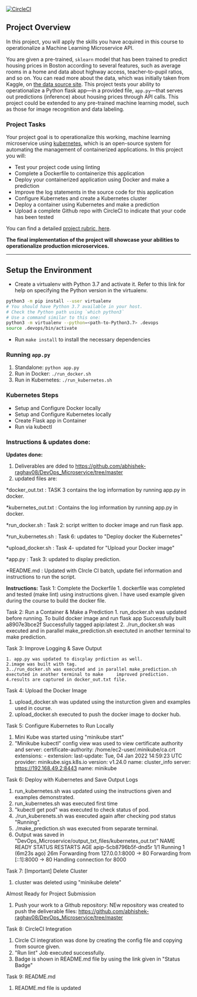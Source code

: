 [![CircleCI](https://circleci.com/gh/abhishek-raghav08/DevOps_Microservice/tree/master.svg?style=svg)](https://circleci.com/gh/abhishek-raghav08/DevOps_Microservice/tree/master)

## Project Overview

In this project, you will apply the skills you have acquired in this course to operationalize a Machine Learning Microservice API. 

You are given a pre-trained, `sklearn` model that has been trained to predict housing prices in Boston according to several features, such as average rooms in a home and data about highway access, teacher-to-pupil ratios, and so on. You can read more about the data, which was initially taken from Kaggle, on [the data source site](https://www.kaggle.com/c/boston-housing). This project tests your ability to operationalize a Python flask app—in a provided file, `app.py`—that serves out predictions (inference) about housing prices through API calls. This project could be extended to any pre-trained machine learning model, such as those for image recognition and data labeling.

### Project Tasks

Your project goal is to operationalize this working, machine learning microservice using [kubernetes](https://kubernetes.io/), which is an open-source system for automating the management of containerized applications. In this project you will:
* Test your project code using linting
* Complete a Dockerfile to containerize this application
* Deploy your containerized application using Docker and make a prediction
* Improve the log statements in the source code for this application
* Configure Kubernetes and create a Kubernetes cluster
* Deploy a container using Kubernetes and make a prediction
* Upload a complete Github repo with CircleCI to indicate that your code has been tested

You can find a detailed [project rubric, here](https://review.udacity.com/#!/rubrics/2576/view).

**The final implementation of the project will showcase your abilities to operationalize production microservices.**

---

## Setup the Environment

* Create a virtualenv with Python 3.7 and activate it. Refer to this link for help on specifying the Python version in the virtualenv. 
```bash
python3 -m pip install --user virtualenv
# You should have Python 3.7 available in your host. 
# Check the Python path using `which python3`
# Use a command similar to this one:
python3 -m virtualenv --python=<path-to-Python3.7> .devops
source .devops/bin/activate
```
* Run `make install` to install the necessary dependencies

### Running `app.py`

1. Standalone:  `python app.py`
2. Run in Docker:  `./run_docker.sh`
3. Run in Kubernetes:  `./run_kubernetes.sh`

### Kubernetes Steps

* Setup and Configure Docker locally
* Setup and Configure Kubernetes locally
* Create Flask app in Container
* Run via kubectl

### Instructions & updates done:
**Updates done:**
  1. Deliverables are dded to https://github.com/abhishek-raghav08/DevOps_Microservice/tree/master
  2. updated files are:
 
 *docker_out.txt      : TASK 3 contains the log information by running app.py in docker. 
 
 *kubernetes_out.txt  : Contains the log information by running app.py in docker.
 
 *run_docker.sh        : Task 2: script written to docker image and run flask app.
 
 *run_kubernetes.sh   : Task 6: updates to "Deploy docker the Kubernetes"
 
 *upload_docker.sh    : Task 4- updated for "Upload your Docker image"
 
 *app.py              : Task 3: updated to display prediction.
 
 *README.md           : Updated with CIrcle CI batch, update fiel information and instructions to run the script.
 
**Instructions:**
Task 1: Complete the Dockerfile
	1. dockerfile was completed and tested (make lint) using instructions given. I have used example given during the course to build the docker file.

Task 2: Run a Container & Make a Prediction
	1. run_docker.sh was updated before running. To build docker image and run flask app
		Successfully built a8907e3bce2f
		Successfully tagged apip:latest
	2. ./run_docker.sh was executed and in parallel make_prediction.sh exectuted in another terminal to make prediction.

Task 3: Improve Logging & Save Output

	1. app.py was updated to discplay prdiction as well.
	2.image was built with tag.
	3../run_docker.sh was executed and in parallel make_prediction.sh exectuted in another terminal to make 	improved prediction.
	4.results are captured in docker_out.txt file.

Task 4: Upload the Docker Image
  1. upload_docker.sh was updated using the insturction given and examples used in course.
  2. upload_docker.sh executed to push the docker image to docker hub.
  
Task 5: Configure Kubernetes to Run Locally
  1. Mini Kube was started using "minikube start"
  2. "Minikube kubectl" config view was used to view certificate authority and server:
   certificate-authority: /home/ec2-user/.minikube/ca.crt
    extensions:
    - extension:
        last-update: Tue, 04 Jan 2022 14:59:23 UTC
        provider: minikube.sigs.k8s.io
        version: v1.24.0
      name: cluster_info
    server: https://192.168.49.2:8443
  name: minikube

Task 6: Deploy with Kubernetes and Save Output Logs
  1. run_kubernetes.sh was updated using the instructions given and examples demonstrated.
  2. run_kubernetes.sh was executed first time 
  3. "kubectl get pod" was executed to check status of pod.
  4.   ./run_kuberenets.sh was executed again after checking pod status "Running".
  5.   ./make_prediction.sh was executed from separate terminal.
  6.   Output was saved in "DevOps_Microservice/output_txt_files/kubernetes_out.txt"
      NAME                    READY   STATUS    RESTARTS        AGE
      apip-5cb8796b5f-dnd5r   1/1     Running   1 (6m23s ago)   26m
      Forwarding from 127.0.0.1:8000 -> 80
      Forwarding from [::1]:8000 -> 80
      Handling connection for 8000

Task 7: [Important] Delete Cluster
  1. cluster was deleted using "minikube delete"

Almost Ready for Project Submission
  1. Push your work to a Github repository: NEw repository was created to push the deliverable files: https://github.com/abhishek-raghav08/DevOps_Microservice/tree/master
  
Task 8: CircleCI Integration
  1. Circle CI integration was done by creating the config file and copying from source given.
  2. "Run lint" Job executed successfully.
  3. Badge is shown in README.md file by using the link given in "Status Badge"

Task 9: README.md
  1. README.md file is updated
